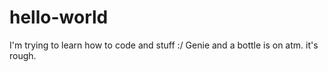 # hello-world
I'm trying to learn how to code and stuff :/
Genie and a bottle is on atm. it's rough. 
